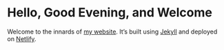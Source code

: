 # Hello, Good Evening, and Welcome

Welcome to the innards of [my website](https://jamesmilton.me). It’s built using
[Jekyll](https://jekyllrb.com/) and deployed on [Netlify](https://www.netlify.com/).
